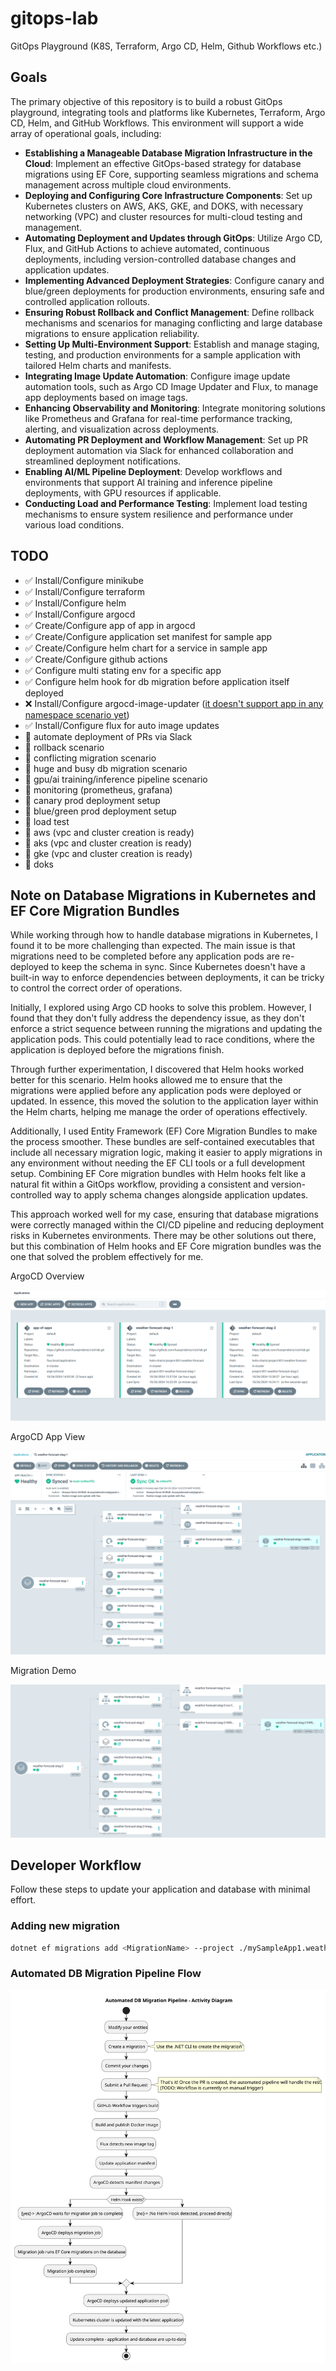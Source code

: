 # gitops-lab

GitOps Playground (K8S, Terraform, Argo CD, Helm, Github Workflows etc.)

## Goals

The primary objective of this repository is to build a robust GitOps playground, integrating tools and platforms like Kubernetes, Terraform, Argo CD, Helm, and GitHub Workflows. This environment will support a wide array of operational goals, including:

- **Establishing a Manageable Database Migration Infrastructure in the Cloud**:
  Implement an effective GitOps-based strategy for database migrations using EF Core, supporting seamless migrations and schema management across multiple cloud environments.
- **Deploying and Configuring Core Infrastructure Components**:
  Set up Kubernetes clusters on AWS, AKS, GKE, and DOKS, with necessary networking (VPC) and cluster resources for multi-cloud testing and management.
- **Automating Deployment and Updates through GitOps**:
  Utilize Argo CD, Flux, and GitHub Actions to achieve automated, continuous deployments, including version-controlled database changes and application updates.
- **Implementing Advanced Deployment Strategies**:
  Configure canary and blue/green deployments for production environments, ensuring safe and controlled application rollouts.
- **Ensuring Robust Rollback and Conflict Management**:
  Define rollback mechanisms and scenarios for managing conflicting and large database migrations to ensure application reliability.
- **Setting Up Multi-Environment Support**:
  Establish and manage staging, testing, and production environments for a sample application with tailored Helm charts and manifests.
- **Integrating Image Update Automation**:
  Configure image update automation tools, such as Argo CD Image Updater and Flux, to manage app deployments based on image tags.
- **Enhancing Observability and Monitoring**:
  Integrate monitoring solutions like Prometheus and Grafana for real-time performance tracking, alerting, and visualization across deployments.
- **Automating PR Deployment and Workflow Management**:
  Set up PR deployment automation via Slack for enhanced collaboration and streamlined deployment notifications.
- **Enabling AI/ML Pipeline Deployment**:
  Develop workflows and environments that support AI training and inference pipeline deployments, with GPU resources if applicable.
- **Conducting Load and Performance Testing**:
  Implement load testing mechanisms to ensure system resilience and performance under various load conditions.

## TODO

- ✅ Install/Configure minikube
- ✅ Install/Configure terraform
- ✅ Install/Configure helm
- ✅ Install/Configure argocd
- ✅ Create/Configure app of app in argocd
- ✅ Create/Configure application set manifest for sample app
- ✅ Create/Configure helm chart for a service in sample app
- ✅ Create/Configure github actions
- ✅ Configure multi stating env for a specific app
- ✅ Configure helm hook for db migration before application itself deployed
- ❌ Install/Configure argocd-image-updater ([it doesn't support app in any namespace scenario yet](https://github.com/argoproj-labs/argocd-image-updater/issues/601))
- ✅ Install/Configure flux for auto image updates
- 🔲 automate deployment of PRs via Slack
- 🔲 rollback scenario
- 🔲 conflicting migration scenario
- 🔲 huge and busy db migration scenario
- 🔲 gpu/ai training/inference pipeline scenario
- 🔲 monitoring (prometheus, grafana)
- 🔲 canary prod deployment setup
- 🔲 blue/green prod deployment setup
- 🔲 load test
- 🔲 aws (vpc and cluster creation is ready)
- 🔲 aks (vpc and cluster creation is ready)
- 🔲 gke (vpc and cluster creation is ready)
- 🔲 doks

## Note on Database Migrations in Kubernetes and EF Core Migration Bundles

While working through how to handle database migrations in Kubernetes, I found it to be more challenging than expected. The main issue is that migrations need to be completed before any application pods are re-deployed to keep the schema in sync. Since Kubernetes doesn't have a built-in way to enforce dependencies between deployments, it can be tricky to control the correct order of operations.

Initially, I explored using Argo CD hooks to solve this problem. However, I found that they don't fully address the dependency issue, as they don't enforce a strict sequence between running the migrations and updating the application pods. This could potentially lead to race conditions, where the application is deployed before the migrations finish.

Through further experimentation, I discovered that Helm hooks worked better for this scenario. Helm hooks allowed me to ensure that the migrations were applied before any application pods were deployed or updated. In essence, this moved the solution to the application layer within the Helm charts, helping me manage the order of operations effectively.

Additionally, I used Entity Framework (EF) Core Migration Bundles to make the process smoother. These bundles are self-contained executables that include all necessary migration logic, making it easier to apply migrations in any environment without needing the EF CLI tools or a full development setup. Combining EF Core migration bundles with Helm hooks felt like a natural fit within a GitOps workflow, providing a consistent and version-controlled way to apply schema changes alongside application updates.

This approach worked well for my case, ensuring that database migrations were correctly managed within the CI/CD pipeline and reducing deployment risks in Kubernetes environments. There may be other solutions out there, but this combination of Helm hooks and EF Core migration bundles was the one that solved the problem effectively for me.

ArgoCD Overview

![ArgoCD Overview](./docs/images/screenshots/argo-001.png)

ArgoCD App View

![ArgoCD App View](./docs/images/screenshots/argo-002.png)

Migration Demo

![Migration Demo](./docs/images/screenshots/migration-example.gif)

## Developer Workflow

Follow these steps to update your application and database with minimal effort.

### Adding new migration

```bash
dotnet ef migrations add <MigrationName> --project ./mySampleApp1.weatherForecast.Infra --startup-project ./mySampleApp1.weatherForecast.API
```

### Automated DB Migration Pipeline Flow

![Automated DB Migration Pipeline](./docs/diagrams/docs/db-migration-flow.svg)
